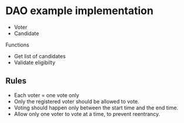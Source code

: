 # DAO example implementation
- Voter 
- Candidate

Functions
- Get list of candidates
- Validate eligibilty

## Rules
- Each voter = one vote only
- Only the registered voter should be allowed to vote.
- Voting should happen only between the start time and the end time.
- Allow only one voter to vote at a time, to prevent reentrancy. 


